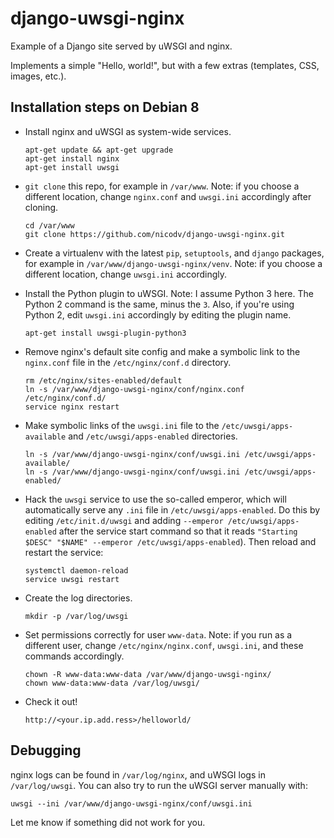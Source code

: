 # django-uwsgi-nginx
Example of a Django site served by uWSGI and nginx.

Implements a simple "Hello, world!", but with a few extras (templates, CSS, 
images, etc.).

Installation steps on Debian 8
------------------------------

- Install nginx and uWSGI as system-wide services.

    ```
    apt-get update && apt-get upgrade
    apt-get install nginx
    apt-get install uwsgi
    ```

- `git clone` this repo, for example in `/var/www`. Note: if you choose a different
location, change `nginx.conf` and `uwsgi.ini` accordingly after cloning.

    ```
    cd /var/www
    git clone https://github.com/nicodv/django-uwsgi-nginx.git
    ```

- Create a virtualenv with the latest `pip`, `setuptools`, and `django` packages,
for example in `/var/www/django-uwsgi-nginx/venv`. Note: if you choose a different
location, change `uwsgi.ini` accordingly.

- Install the Python plugin to uWSGI. Note: I assume Python 3 here. The Python 2
command is the same, minus the `3`. Also, if you're using Python 2, edit
`uwsgi.ini` accordingly by editing the plugin name.

    ```
    apt-get install uwsgi-plugin-python3
    ```

- Remove nginx's default site config and make a symbolic link to the
`nginx.conf` file in the `/etc/nginx/conf.d` directory.

    ```
    rm /etc/nginx/sites-enabled/default
    ln -s /var/www/django-uwsgi-nginx/conf/nginx.conf /etc/nginx/conf.d/
    service nginx restart
    ```

- Make symbolic links of the `uwsgi.ini` file to the `/etc/uwsgi/apps-available` 
and `/etc/uwsgi/apps-enabled` directories.

    ```
    ln -s /var/www/django-uwsgi-nginx/conf/uwsgi.ini /etc/uwsgi/apps-available/
    ln -s /var/www/django-uwsgi-nginx/conf/uwsgi.ini /etc/uwsgi/apps-enabled/
    ```

- Hack the `uwsgi` service to use the so-called emperor, which will automatically
serve any `.ini` file in `/etc/uwsgi/apps-enabled`. Do this by editing
`/etc/init.d/uwsgi` and adding `--emperor /etc/uwsgi/apps-enabled` after the
service start command so that it reads
`"Starting $DESC" "$NAME" --emperor /etc/uwsgi/apps-enabled`). Then reload and
restart the service:

    ```
    systemctl daemon-reload
    service uwsgi restart
    ```

- Create the log directories.

    ```
    mkdir -p /var/log/uwsgi
    ```

- Set permissions correctly for user `www-data`. Note: if you run as a different
user, change `/etc/nginx/nginx.conf`, `uwsgi.ini`, and these commands accordingly.

    ```
    chown -R www-data:www-data /var/www/django-uwsgi-nginx/
    chown www-data:www-data /var/log/uwsgi/
    ```
- Check it out!

    ```
    http://<your.ip.add.ress>/helloworld/
    ```

Debugging
---------
nginx logs can be found in `/var/log/nginx`, and uWSGI logs in `/var/log/uwsgi`.
You can also try to run the uWSGI server manually with:

    uwsgi --ini /var/www/django-uwsgi-nginx/conf/uwsgi.ini

Let me know if something did not work for you.
